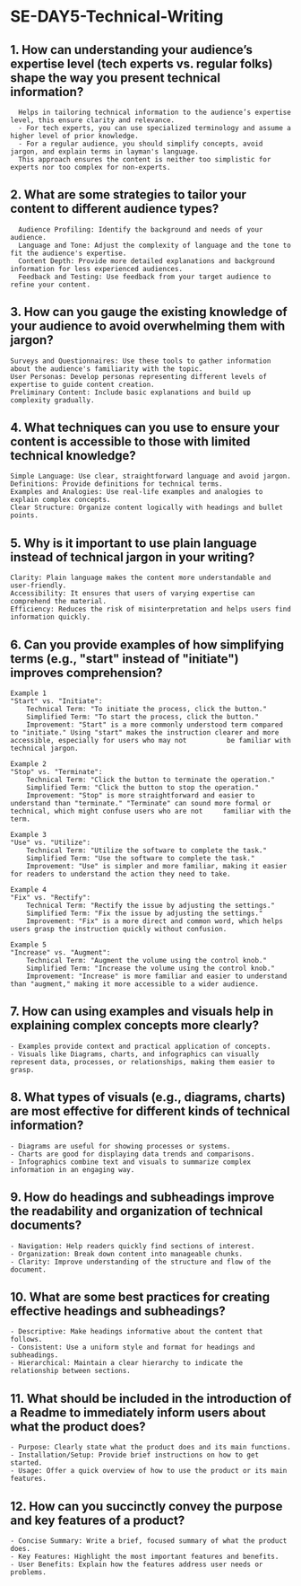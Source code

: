 # SE-DAY5-Technical-Writing
## 1. How can understanding your audience’s expertise level (tech experts vs. regular folks) shape the way you present technical information?
      Helps in tailoring technical information to the audience’s expertise level, this ensure clarity and relevance. 
      - For tech experts, you can use specialized terminology and assume a higher level of prior knowledge. 
      - For a regular audience, you should simplify concepts, avoid jargon, and explain terms in layman's language. 
      This approach ensures the content is neither too simplistic for experts nor too complex for non-experts.

## 2. What are some strategies to tailor your content to different audience types?
      Audience Profiling: Identify the background and needs of your audience.
      Language and Tone: Adjust the complexity of language and the tone to fit the audience's expertise.
      Content Depth: Provide more detailed explanations and background information for less experienced audiences.
      Feedback and Testing: Use feedback from your target audience to refine your content.

## 3. How can you gauge the existing knowledge of your audience to avoid overwhelming them with jargon?
    Surveys and Questionnaires: Use these tools to gather information about the audience's familiarity with the topic.
    User Personas: Develop personas representing different levels of expertise to guide content creation.
    Preliminary Content: Include basic explanations and build up complexity gradually.
    
## 4. What techniques can you use to ensure your content is accessible to those with limited technical knowledge?
    Simple Language: Use clear, straightforward language and avoid jargon.
    Definitions: Provide definitions for technical terms.
    Examples and Analogies: Use real-life examples and analogies to explain complex concepts.
    Clear Structure: Organize content logically with headings and bullet points.

## 5. Why is it important to use plain language instead of technical jargon in your writing?
    Clarity: Plain language makes the content more understandable and user-friendly.
    Accessibility: It ensures that users of varying expertise can comprehend the material.
    Efficiency: Reduces the risk of misinterpretation and helps users find information quickly.

## 6. Can you provide examples of how simplifying terms (e.g., "start" instead of "initiate") improves comprehension?
    Example 1
    "Start" vs. "Initiate":
        Technical Term: "To initiate the process, click the button."
        Simplified Term: "To start the process, click the button."
        Improvement: "Start" is a more commonly understood term compared to "initiate." Using "start" makes the instruction clearer and more accessible, especially for users who may not          be familiar with technical jargon.
        
    Example 2
    "Stop" vs. "Terminate":
        Technical Term: "Click the button to terminate the operation."
        Simplified Term: "Click the button to stop the operation."
        Improvement: "Stop" is more straightforward and easier to understand than "terminate." "Terminate" can sound more formal or technical, which might confuse users who are not     familiar with the term.
        
    Example 3
    "Use" vs. "Utilize":
        Technical Term: "Utilize the software to complete the task."
        Simplified Term: "Use the software to complete the task."
        Improvement: "Use" is simpler and more familiar, making it easier for readers to understand the action they need to take.

    Example 4
    "Fix" vs. "Rectify":
        Technical Term: "Rectify the issue by adjusting the settings."
        Simplified Term: "Fix the issue by adjusting the settings."
        Improvement: "Fix" is a more direct and common word, which helps users grasp the instruction quickly without confusion.  

    Example 5
    "Increase" vs. "Augment":
        Technical Term: "Augment the volume using the control knob."
        Simplified Term: "Increase the volume using the control knob."
        Improvement: "Increase" is more familiar and easier to understand than "augment," making it more accessible to a wider audience.

## 7. How can using examples and visuals help in explaining complex concepts more clearly?
    - Examples provide context and practical application of concepts.
    - Visuals like Diagrams, charts, and infographics can visually represent data, processes, or relationships, making them easier to grasp.

## 8. What types of visuals (e.g., diagrams, charts) are most effective for different kinds of technical information?
    - Diagrams are useful for showing processes or systems.
    - Charts are good for displaying data trends and comparisons.
    - Infographics combine text and visuals to summarize complex information in an engaging way.

## 9. How do headings and subheadings improve the readability and organization of technical documents?
    - Navigation: Help readers quickly find sections of interest.
    - Organization: Break down content into manageable chunks.
    - Clarity: Improve understanding of the structure and flow of the document.

## 10. What are some best practices for creating effective headings and subheadings?
    - Descriptive: Make headings informative about the content that follows.
    - Consistent: Use a uniform style and format for headings and subheadings.
    - Hierarchical: Maintain a clear hierarchy to indicate the relationship between sections.

## 11. What should be included in the introduction of a Readme to immediately inform users about what the product does?
    - Purpose: Clearly state what the product does and its main functions.
    - Installation/Setup: Provide brief instructions on how to get started.
    - Usage: Offer a quick overview of how to use the product or its main features.

## 12. How can you succinctly convey the purpose and key features of a product?
    - Concise Summary: Write a brief, focused summary of what the product does.
    - Key Features: Highlight the most important features and benefits.
    - User Benefits: Explain how the features address user needs or problems.

